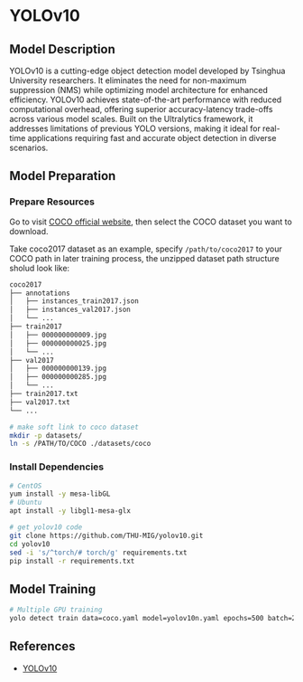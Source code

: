 # YOLOv10

## Model Description

YOLOv10 is a cutting-edge object detection model developed by Tsinghua University researchers. It eliminates the need
for non-maximum suppression (NMS) while optimizing model architecture for enhanced efficiency. YOLOv10 achieves
state-of-the-art performance with reduced computational overhead, offering superior accuracy-latency trade-offs across
various model scales. Built on the Ultralytics framework, it addresses limitations of previous YOLO versions, making it
ideal for real-time applications requiring fast and accurate object detection in diverse scenarios.

## Model Preparation

### Prepare Resources

Go to visit [COCO official website](https://cocodataset.org/#download), then select the COCO dataset you want to
download.

Take coco2017 dataset as an example, specify `/path/to/coco2017` to your COCO path in later training process, the
unzipped dataset path structure sholud look like:

```bash
coco2017
├── annotations
│   ├── instances_train2017.json
│   ├── instances_val2017.json
│   └── ...
├── train2017
│   ├── 000000000009.jpg
│   ├── 000000000025.jpg
│   └── ...
├── val2017
│   ├── 000000000139.jpg
│   ├── 000000000285.jpg
│   └── ...
├── train2017.txt
├── val2017.txt
└── ...
```

```bash
# make soft link to coco dataset
mkdir -p datasets/
ln -s /PATH/TO/COCO ./datasets/coco
```

### Install Dependencies

```bash
# CentOS
yum install -y mesa-libGL
# Ubuntu
apt install -y libgl1-mesa-glx

# get yolov10 code
git clone https://github.com/THU-MIG/yolov10.git
cd yolov10
sed -i 's/^torch/# torch/g' requirements.txt
pip install -r requirements.txt
```

## Model Training

```bash
# Multiple GPU training
yolo detect train data=coco.yaml model=yolov10n.yaml epochs=500 batch=256 imgsz=640 device=0,1,2,3,4,5,6,7
```

## References

- [YOLOv10](https://github.com/THU-MIG/yolov10)
